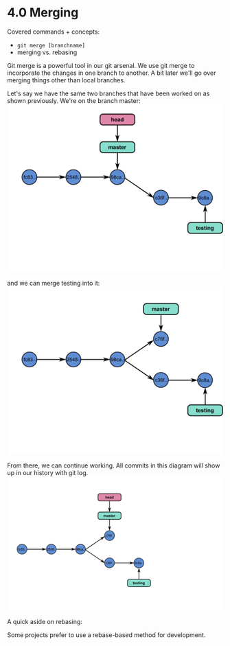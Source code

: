 # 4.0 Merging

Covered commands + concepts:

* `git merge [branchname]`
* merging vs. rebasing

Git merge is a powerful tool in our git arsenal. We use git merge to
incorporate the changes in one branch to another. A bit later we'll go over
merging things other than local branches.

Let's say we have the same two branches that have been worked on as shown
previously. We're on the branch master:
![two branches](images/git_8-300dpi.png)

and we can merge testing into it:
![move head after commit](images/git_9-300dpi.png)

From there, we can continue working. All commits in this diagram will show up
in our history with git log.
![move head after commit](images/git_10-300dpi.png)

A quick aside on rebasing:

Some projects prefer to use a rebase-based method for development.



